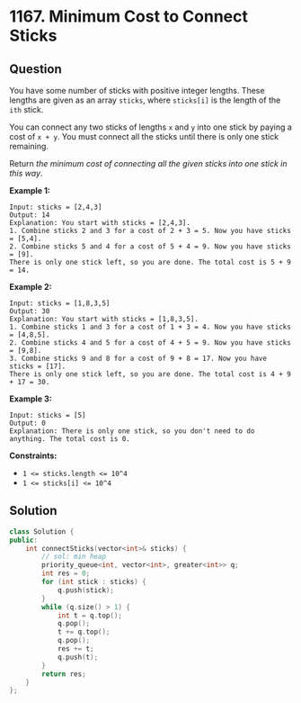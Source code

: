 # 1167. Minimum Cost to Connect Sticks

## Question

You have some number of sticks with positive integer lengths. These lengths are given as an array `sticks`, where `sticks[i]` is the length of the `ith` stick.

You can connect any two sticks of lengths `x` and `y` into one stick by paying a cost of `x + y`. You must connect all the sticks until there is only one stick remaining.

Return _the minimum cost of connecting all the given sticks into one stick in this way_.

**Example 1:**

```text
Input: sticks = [2,4,3]
Output: 14
Explanation: You start with sticks = [2,4,3].
1. Combine sticks 2 and 3 for a cost of 2 + 3 = 5. Now you have sticks = [5,4].
2. Combine sticks 5 and 4 for a cost of 5 + 4 = 9. Now you have sticks = [9].
There is only one stick left, so you are done. The total cost is 5 + 9 = 14.
```

**Example 2:**

```text
Input: sticks = [1,8,3,5]
Output: 30
Explanation: You start with sticks = [1,8,3,5].
1. Combine sticks 1 and 3 for a cost of 1 + 3 = 4. Now you have sticks = [4,8,5].
2. Combine sticks 4 and 5 for a cost of 4 + 5 = 9. Now you have sticks = [9,8].
3. Combine sticks 9 and 8 for a cost of 9 + 8 = 17. Now you have sticks = [17].
There is only one stick left, so you are done. The total cost is 4 + 9 + 17 = 30.
```

**Example 3:**

```text
Input: sticks = [5]
Output: 0
Explanation: There is only one stick, so you don't need to do anything. The total cost is 0.
```

**Constraints:**

* `1 <= sticks.length <= 10^4`
* `1 <= sticks[i] <= 10^4`

## Solution

```cpp
class Solution {
public:
    int connectSticks(vector<int>& sticks) {
        // sol: min heap
        priority_queue<int, vector<int>, greater<int>> q;
        int res = 0;
        for (int stick : sticks) {
            q.push(stick);
        }
        while (q.size() > 1) {
            int t = q.top();
            q.pop();
            t += q.top();
            q.pop();
            res += t;
            q.push(t);
        }
        return res;
    }
};
```

